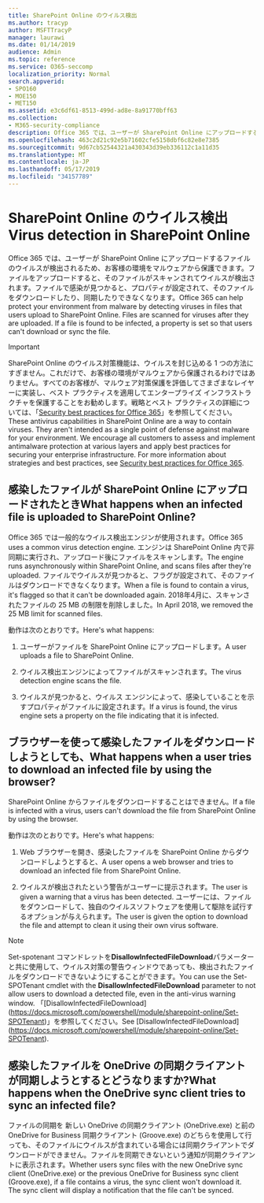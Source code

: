 ```yaml
---
title: SharePoint Online のウイルス検出
ms.author: tracyp
author: MSFTTracyP
manager: laurawi
ms.date: 01/14/2019
audience: Admin
ms.topic: reference
ms.service: O365-seccomp
localization_priority: Normal
search.appverid:
- SPO160
- MOE150
- MET150
ms.assetid: e3c6df61-8513-499d-ad8e-8a91770bff63
ms.collection:
- M365-security-compliance
description: Office 365 では、ユーザーが SharePoint Online にアップロードするファイルのウイルスが検出されるため、お客様の環境をマルウェアから保護できます。ファイルをアップロードすると、そのファイルがスキャンされてウイルスが検出されます。ファイルで感染が見つかると、プロパティが設定されて、そのファイルをダウンロードしたり、同期したりできなくなります。
ms.openlocfilehash: 463c2d21c92e5b71602cfe5158dbf6c82e8e7385
ms.sourcegitcommit: 9d67cb52544321a430343d39eb336112c1a11d35
ms.translationtype: MT
ms.contentlocale: ja-JP
ms.lasthandoff: 05/17/2019
ms.locfileid: "34157789"
---
```

# <a name="virus-detection-in-sharepoint-online"></a><span data-ttu-id="26e64-105">SharePoint Online のウイルス検出</span><span class="sxs-lookup"><span data-stu-id="26e64-105">Virus detection in SharePoint Online</span></span>

<span data-ttu-id="26e64-p102">Office 365 では、ユーザーが SharePoint Online にアップロードするファイルのウイルスが検出されるため、お客様の環境をマルウェアから保護できます。ファイルをアップロードすると、そのファイルがスキャンされてウイルスが検出されます。ファイルで感染が見つかると、プロパティが設定されて、そのファイルをダウンロードしたり、同期したりできなくなります。</span><span class="sxs-lookup"><span data-stu-id="26e64-p102">Office 365 can help protect your environment from malware by detecting viruses in files that users upload to SharePoint Online. Files are scanned for viruses after they are uploaded. If a file is found to be infected, a property is set so that users can't download or sync the file.</span></span>
  
> [!IMPORTANT]
> <span data-ttu-id="26e64-p103">SharePoint Online のウイルス対策機能は、ウイルスを封じ込める 1 つの方法にすぎません。これだけで、お客様の環境がマルウェアから保護されるわけではありません。すべてのお客様が、マルウェア対策保護を評価してさまざまなレイヤーに実装し、ベスト プラクティスを適用してエンタープライズ インフラストラクチャを保護することをお勧めします。戦略とベスト プラクティスの詳細については、「[Security best practices for Office 365](security-best-practices.md)」を参照してください。</span><span class="sxs-lookup"><span data-stu-id="26e64-p103">These antivirus capabilities in SharePoint Online are a way to contain viruses. They aren't intended as a single point of defense against malware for your environment. We encourage all customers to assess and implement antimalware protection at various layers and apply best practices for securing your enterprise infrastructure. For more information about strategies and best practices, see [Security best practices for Office 365](security-best-practices.md).</span></span> 
  
## <a name="what-happens-when-an-infected-file-is-uploaded-to-sharepoint-online"></a><span data-ttu-id="26e64-113">感染したファイルが SharePoint Online にアップロードされたとき</span><span class="sxs-lookup"><span data-stu-id="26e64-113">What happens when an infected file is uploaded to SharePoint Online?</span></span>

<span data-ttu-id="26e64-114">Office 365 では一般的なウイルス検出エンジンが使用されます。</span><span class="sxs-lookup"><span data-stu-id="26e64-114">Office 365 uses a common virus detection engine.</span></span> <span data-ttu-id="26e64-115">エンジンは SharePoint Online 内で非同期に実行され、アップロード後にファイルをスキャンします。</span><span class="sxs-lookup"><span data-stu-id="26e64-115">The engine runs asynchronously within SharePoint Online, and scans files after they're uploaded.</span></span> <span data-ttu-id="26e64-116">ファイルでウイルスが見つかると、フラグが設定されて、そのファイルはダウンロードできなくなります。</span><span class="sxs-lookup"><span data-stu-id="26e64-116">When a file is found to contain a virus, it's flagged so that it can't be downloaded again.</span></span> <span data-ttu-id="26e64-117">2018年4月に、スキャンされたファイルの 25 MB の制限を削除しました。</span><span class="sxs-lookup"><span data-stu-id="26e64-117">In April 2018, we removed the 25 MB limit for scanned files.</span></span>
  
<span data-ttu-id="26e64-118">動作は次のとおりです。</span><span class="sxs-lookup"><span data-stu-id="26e64-118">Here's what happens:</span></span>
  
1. <span data-ttu-id="26e64-119">ユーザーがファイルを SharePoint Online にアップロードします。</span><span class="sxs-lookup"><span data-stu-id="26e64-119">A user uploads a file to SharePoint Online.</span></span>
    
2. <span data-ttu-id="26e64-120">ウイルス検出エンジンによってファイルがスキャンされます。</span><span class="sxs-lookup"><span data-stu-id="26e64-120">The virus detection engine scans the file.</span></span>
    
3. <span data-ttu-id="26e64-121">ウイルスが見つかると、ウイルス エンジンによって、感染していることを示すプロパティがファイルに設定されます。</span><span class="sxs-lookup"><span data-stu-id="26e64-121">If a virus is found, the virus engine sets a property on the file indicating that it is infected.</span></span>
    
## <a name="what-happens-when-a-user-tries-to-download-an-infected-file-by-using-the-browser"></a><span data-ttu-id="26e64-122">ブラウザーを使って感染したファイルをダウンロードしようとしても、</span><span class="sxs-lookup"><span data-stu-id="26e64-122">What happens when a user tries to download an infected file by using the browser?</span></span>

<span data-ttu-id="26e64-123">SharePoint Online からファイルをダウンロードすることはできません。</span><span class="sxs-lookup"><span data-stu-id="26e64-123">If a file is infected with a virus, users can't download the file from SharePoint Online by using the browser.</span></span>
  
<span data-ttu-id="26e64-124">動作は次のとおりです。</span><span class="sxs-lookup"><span data-stu-id="26e64-124">Here's what happens:</span></span>
  
1. <span data-ttu-id="26e64-125">Web ブラウザーを開き、感染したファイルを SharePoint Online からダウンロードしようとすると、</span><span class="sxs-lookup"><span data-stu-id="26e64-125">A user opens a web browser and tries to download an infected file from SharePoint Online.</span></span>
    
2. <span data-ttu-id="26e64-126">ウイルスが検出されたという警告がユーザーに提示されます。</span><span class="sxs-lookup"><span data-stu-id="26e64-126">The user is given a warning that a virus has been detected.</span></span> <span data-ttu-id="26e64-127">ユーザーには、ファイルをダウンロードして、独自のウイルスソフトウェアを使用して駆除を試行するオプションが与えられます。</span><span class="sxs-lookup"><span data-stu-id="26e64-127">The user is given the option to download the file and attempt to clean it using their own virus software.</span></span>

> [!NOTE]
> <span data-ttu-id="26e64-128">Set-spotenant コマンドレットを**DisallowInfectedFileDownload**パラメーターと共に使用して、ウイルス対策の警告ウィンドウであっても、検出されたファイルをダウンロードできないようにすることができます。</span><span class="sxs-lookup"><span data-stu-id="26e64-128">You can use the Set-SPOTenant cmdlet with the **DisallowInfectedFileDownload** parameter to not allow users to download a detected file, even in the anti-virus warning window.</span></span> <span data-ttu-id="26e64-129">「[DisallowInfectedFileDownload] (https://docs.microsoft.com/powershell/module/sharepoint-online/Set-SPOTenant)」を参照してください。</span><span class="sxs-lookup"><span data-stu-id="26e64-129">See [DisallowInfectedFileDownload] (https://docs.microsoft.com/powershell/module/sharepoint-online/Set-SPOTenant).</span></span>
    
## <a name="what-happens-when-the-onedrive-sync-client-tries-to-sync-an-infected-file"></a><span data-ttu-id="26e64-130">感染したファイルを OneDrive の同期クライアントが同期しようとするとどうなりますか?</span><span class="sxs-lookup"><span data-stu-id="26e64-130">What happens when the OneDrive sync client tries to sync an infected file?</span></span>

<span data-ttu-id="26e64-p107">ファイルの同期を 新しい OneDrive の同期クライアント (OneDrive.exe) と前の OneDrive for Business 同期クライアント (Groove.exe) のどちらを使用して行っても、そのファイルにウイルスが含まれている場合には同期クライアントでダウンロードができません。ファイルを同期できないという通知が同期クライアントに表示されます。</span><span class="sxs-lookup"><span data-stu-id="26e64-p107">Whether users sync files with the new OneDrive sync client (OneDrive.exe) or the previous OneDrive for Business sync client (Groove.exe), if a file contains a virus, the sync client won't download it. The sync client will display a notification that the file can't be synced.</span></span>
  

